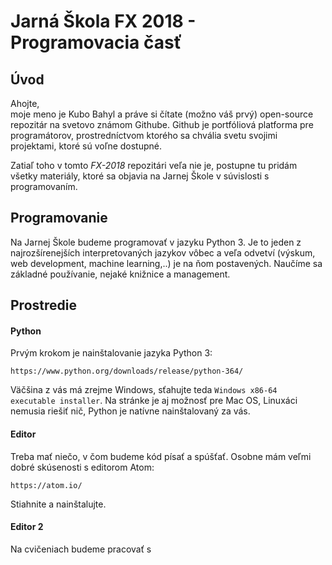 # Jarná Škola FX 2018 - Programovacia časť

## Úvod
Ahojte,  
moje meno je Kubo Bahyl a práve si čítate (možno váš prvý) open-source repozitár na svetovo známom Githube. Github je portfóliová platforma pre programátorov, prostredníctvom ktorého sa chvália svetu svojimi projektami, ktoré sú voľne dostupné.

Zatiaľ toho v tomto *FX-2018* repozitári veľa nie je, postupne tu pridám všetky materiály, ktoré sa objavia na Jarnej Škole v súvislosti s programovaním.

## Programovanie

Na Jarnej Škole budeme programovať v jazyku Python 3. Je to jeden z najrozšírenejších interpretovaných jazykov vôbec a veľa odvetví (výskum, web development, machine learning,..) je na ňom postavených. Naučíme sa základné používanie, nejaké knižnice a management.

## Prostredie

#### Python

Prvým krokom je nainštalovanie jazyka Python 3:

`https://www.python.org/downloads/release/python-364/`

Väčšina z vás má zrejme Windows, sťahujte teda `Windows x86-64 executable installer`. Na stránke je aj možnosť pre Mac OS, Linuxáci nemusia riešiť nič, Python je natívne nainštalovaný za vás.

#### Editor

Treba mať niečo, v čom budeme kód písať a spúšťať. Osobne mám veľmi dobré skúsenosti s editorom Atom:

`https://atom.io/`

Stiahnite a nainštalujte.

#### Editor 2

Na cvičeniach budeme pracovať s 
